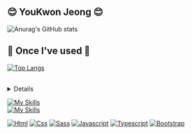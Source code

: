 
## 😊 YouKwon Jeong 😊
![Anurag's GitHub stats](https://github-readme-stats.vercel.app/api?username=youkwon515&show_icons=true&theme=dark) <br>

## 🔨 Once I've used 🔨
[![Top Langs](https://github-readme-stats.vercel.app/api/top-langs/?username=youkwon515&hide_progress=true)](https://github.com/anuraghazra/github-readme-stats) <br><br>
<details>
  <a href="https://github.com/youkwon515">
    <img src="https://github-readme-stats.vercel.app/api/top-langs/?username=youkwon515&langs_count=10&exclude_repo=&hide=jupyter%20notebook,vim%20script,cmake,makefile,batchfile,emacs%20lisp,css,html&layout=default&card_width=699&hide_border=true&theme=transparent" />
  </a>
</details>

[![My Skills](https://skillicons.dev/icons?i=js,ts,html,css,scss)](https://skillicons.dev) <br>
[![My Skills](https://skillicons.dev/icons?i=react,nodejs,django,python,vscode,mysql,aws,stackoverflow)](https://skillicons.dev)

[![Html](https://img.shields.io/badge/html5-black?style=for-the-badge&logo=html5)](https://github.com/youkwon515)
[![Css](https://img.shields.io/badge/css3-black?style=for-the-badge&logo=css3)](https://github.com/youkwon515)
[![Sass](https://img.shields.io/badge/sass-black?style=for-the-badge&logo=sass)](https://github.com/youkwon515)
[![Javascript](https://img.shields.io/badge/js-black?style=for-the-badge&logo=javascript)](https://github.com/youkwon515)
[![Typescript](https://img.shields.io/badge/ts-black?style=for-the-badge&logo=typescript)](https://github.com/youkwon515)
[![Bootstrap](https://img.shields.io/badge/bootstrap-black?style=for-the-badge&logo=bootstrap)](https://github.com/youkwon515) <br>

